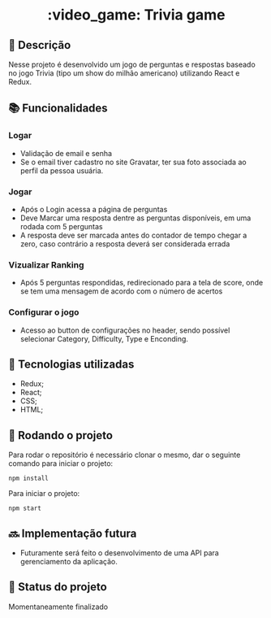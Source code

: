 <h1 align="center">:video_game: Trivia game</h1>

## :memo: Descrição
Nesse projeto é desenvolvido um jogo de perguntas e respostas baseado no jogo Trivia (tipo um show do milhão americano) utilizando React e Redux.

## :books: Funcionalidades
### <b>Logar</b>
* Validação de email e senha
* Se o email tiver cadastro no site Gravatar, ter sua foto associada ao perfil da pessoa usuária.
### <b>Jogar</b>
* Após o Login acessa a página de perguntas
* Deve Marcar uma resposta dentre as perguntas disponíveis, em uma rodada com 5 perguntas
* A resposta deve ser marcada antes do contador de tempo chegar a zero, caso contrário a resposta deverá ser considerada errada
### <b>Vizualizar Ranking</b>
* Após 5 perguntas respondidas, redirecionado para a tela de score, onde se tem uma mensagem de acordo com o número de acertos
### <b>Configurar o jogo</b>
* Acesso ao button de configurações no header, sendo possível selecionar Category, Difficulty, Type e Enconding.
 

## :wrench: Tecnologias utilizadas
* Redux;
* React;
* CSS;
* HTML;

## :rocket: Rodando o projeto
Para rodar o repositório é necessário clonar o mesmo, dar o seguinte comando para iniciar o projeto:
```
npm install
```
Para iniciar o projeto:
```
npm start
```

## :soon: Implementação futura
* Futuramente será feito o desenvolvimento de uma API para gerenciamento da aplicação.

## :dart: Status do projeto
   Momentaneamente finalizado
